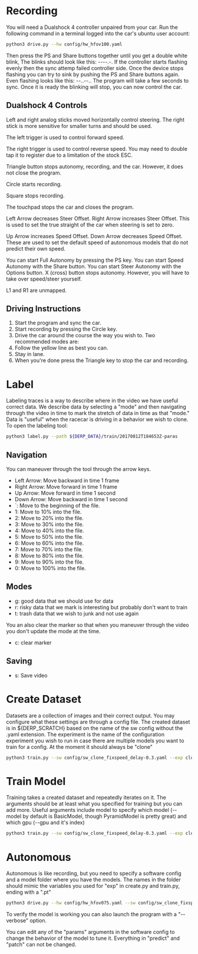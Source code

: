 # Recording

You will need a Dualshock 4 controller unpaired from your car. Run the following command in a terminal logged into the car's ubuntu user account:

```bash
python3 drive.py --hw config/hw_hfov100.yaml
```

Then press the PS and Share buttons together until you get a double white blink, The blinks should look like this:
----.-.
If the controller starts flashing evenly then the sync attemp failed controller side. Once the device stops flashing you can try to sink by pushing the PS and Share buttons again. Even flashing looks like this:
--..--..
The program will take a few seconds to sync. Once it is ready the blinking will stop, you can now control the car. 

## Dualshock 4 Controls

Left and right analog sticks moved horizontally control steering. The right stick is more sensitive for smaller turns and should be used.

The left trigger is used to control forward speed. 

The right trigger is used to control reverse speed. You may need to double tap it to register due to a limitation of the stock ESC.

Triangle button stops autonomy, recording, and the car. However, it does not close the program.

Circle starts recording.

Square stops recording.

The touchpad stops the car and closes the program.

Left Arrow decreases Steer Offset. Right Arrow increases Steer Offset. This is used to set the true straight of the car when steering is set to zero.

Up Arrow increases Speed Offset. Down Arrow decreases Speed Offset. These are used to set the default speed of autonomous models that do not predict their own speed.

You can start Full Autonomy by pressing the PS key.
You can start Speed Autonomy with the Share button.
You can start Steer Autonomy with the Options button.
X (cross) button stops autonomy. However, you will have to take over speed/steer yourself.

L1 and R1 are unmapped.

## Driving Instructions

1. Start the program and sync the car.
2. Start recording by pressing the Circle key.
3. Drive the car around the course the way you wish to. Two recommended modes are:
  1. Follow the yellow line as best you can.
  2. Stay in lane.
4. When you're done press the Triangle key to stop the car and recording.

# Label

Labeling traces is a way to describe where in the video we have useful correct data. We describe data by selecting a "mode" and then navigating through the video in time to mark the stretch of data in time as that "mode." Data is "useful" when the racecar is driving in a behavior we wish to clone. To open the labeling tool:

```bash
python3 label.py --path ${DERP_DATA}/train/20170812T184653Z-paras
```

## Navigation
You can maneuver through the tool through the arrow keys.

* Left Arrow: Move backward in time 1 frame
* Right Arrow: Move forward in time 1 frame
* Up Arrow: Move forward in time 1 second
* Down Arrow: Move backward in time 1 second
* `: Move to the beginning of the file.
* 1: Move to 10% into the file.
* 2: Move to 20% into the file.
* 3: Move to 30% into the file.
* 4: Move to 40% into the file.
* 5: Move to 50% into the file.
* 6: Move to 60% into the file.
* 7: Move to 70% into the file.
* 8: Move to 80% into the file.
* 9: Move to 90% into the file.
* 0: Move to 100% into the file.

## Modes

* g: good data that we should use for data
* r: risky data that we mark is interesting but probably don't want to train
* t: trash data that we wish to junk and not use again

You an also clear the marker so that when you maneuver through the video you don't update the mode at the time.

* c: clear marker

## Saving

* s: Save video

# Create Dataset

Datasets are a collection of images and their correct output. You may configure what these settings are through a config file. The created dataset is in ${DERP_SCRATCH} based on the name of the sw config without the .yaml extension. The experiment is the name of the configuration experiment you wish to run in case there are multiple models you want to train for a config. At the moment it should always be "clone"

```bash
python3 train.py --sw config/sw_clone_fixspeed_delay-0.3.yaml --exp clone
```

# Train Model

Training takes a created dataset and repeatedly iterates on it. The arguments should be at least what you specified for training but you can add more. Useful arguments include model to specify which model (--model by default is BasicModel, though PyramidModel is pretty great) and which gpu (--gpu and it's index)

```bash
python3 train.py --sw config/sw_clone_fixspeed_delay-0.3.yaml --exp clone
```

# Autonomous

Autonomous is like recording, but you need to specify a software config and a model folder where you have the models. The names in the folder should mimic the variables you used for "exp" in create.py and train.py, ending with a ".pt"

```bash
python3 drive.py --hw config/hw_hfov075.yaml --sw config/sw_clone_fixspeed_delay-0.3.yaml --path $HOME/sw_clone_fixspeed_delay-0.3-basicmodel --speed 0.15
```

To verify the model is working you can also launch the program with a "--verbose" option.

You can edit any of the "params" arguments in the software config to change the behavior of the model to tune it. Everything in "predict" and "patch" can not be changed.
